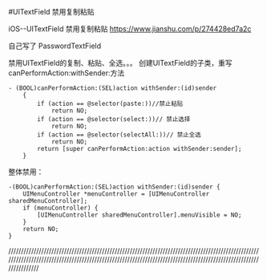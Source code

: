 #UITextField 禁用复制粘贴



iOS--UITextField 禁用复制粘贴
https://www.jianshu.com/p/274428ed7a2c

自己写了
PasswordTextField

禁用UITextField的复制、粘贴、全选。。。
创建UITextField的子类，重写canPerformAction:withSender:方法
```
- (BOOL)canPerformAction:(SEL)action withSender:(id)sender
    {
        if (action == @selector(paste:))//禁止粘贴
            return NO;
        if (action == @selector(select:))// 禁止选择   
            return NO;   
        if (action == @selector(selectAll:))// 禁止全选   
            return NO;  
        return [super canPerformAction:action withSender:sender];
    }
```
整体禁用：
```
-(BOOL)canPerformAction:(SEL)action withSender:(id)sender {
    UIMenuController *menuController = [UIMenuController sharedMenuController];
    if (menuController) {
        [UIMenuController sharedMenuController].menuVisible = NO;
    }
    return NO;
}
```
//////////////////////////////////////////////////////////////////////////////////////////////////////////////////////////////////////////////////////////////////////////////////////////////////////////////////
